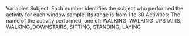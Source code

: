 Variables
Subject: Each number identifies the subject who performed the activity for each window sample. Its range is from 1 to 30
Activities: The name of the activity performed, one of: WALKING, WALKING_UPSTAIRS, WALKING_DOWNSTAIRS, SITTING, STANDING, LAYING
